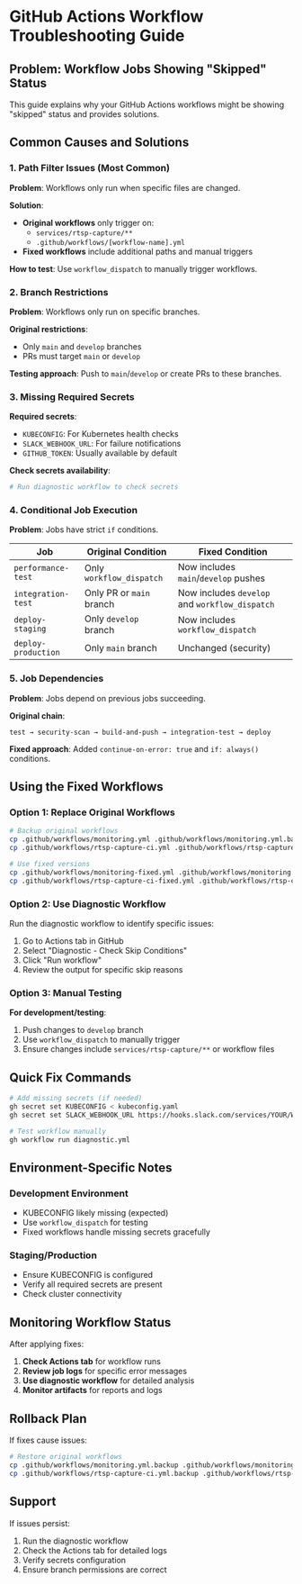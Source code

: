 # GitHub Actions Workflow Troubleshooting Guide

## Problem: Workflow Jobs Showing "Skipped" Status

This guide explains why your GitHub Actions workflows might be showing "skipped" status and provides solutions.

## Common Causes and Solutions

### 1. **Path Filter Issues** (Most Common)
**Problem**: Workflows only run when specific files are changed.

**Solution**:
- **Original workflows** only trigger on:
  - `services/rtsp-capture/**`
  - `.github/workflows/[workflow-name].yml`
- **Fixed workflows** include additional paths and manual triggers

**How to test**: Use `workflow_dispatch` to manually trigger workflows.

### 2. **Branch Restrictions**
**Problem**: Workflows only run on specific branches.

**Original restrictions**:
- Only `main` and `develop` branches
- PRs must target `main` or `develop`

**Testing approach**: Push to `main`/`develop` or create PRs to these branches.

### 3. **Missing Required Secrets**
**Required secrets**:
- `KUBECONFIG`: For Kubernetes health checks
- `SLACK_WEBHOOK_URL`: For failure notifications
- `GITHUB_TOKEN`: Usually available by default

**Check secrets availability**:
```bash
# Run diagnostic workflow to check secrets
```

### 4. **Conditional Job Execution**
**Problem**: Jobs have strict `if` conditions.

| Job | Original Condition | Fixed Condition |
|-----|-------------------|-----------------|
| `performance-test` | Only `workflow_dispatch` | Now includes `main`/`develop` pushes |
| `integration-test` | Only PR or `main` branch | Now includes `develop` and `workflow_dispatch` |
| `deploy-staging` | Only `develop` branch | Now includes `workflow_dispatch` |
| `deploy-production` | Only `main` branch | Unchanged (security) |

### 5. **Job Dependencies**
**Problem**: Jobs depend on previous jobs succeeding.

**Original chain**:
```
test → security-scan → build-and-push → integration-test → deploy
```

**Fixed approach**: Added `continue-on-error: true` and `if: always()` conditions.

## Using the Fixed Workflows

### Option 1: Replace Original Workflows

```bash
# Backup original workflows
cp .github/workflows/monitoring.yml .github/workflows/monitoring.yml.backup
cp .github/workflows/rtsp-capture-ci.yml .github/workflows/rtsp-capture-ci.yml.backup

# Use fixed versions
cp .github/workflows/monitoring-fixed.yml .github/workflows/monitoring.yml
cp .github/workflows/rtsp-capture-ci-fixed.yml .github/workflows/rtsp-capture-ci.yml
```

### Option 2: Use Diagnostic Workflow

Run the diagnostic workflow to identify specific issues:

1. Go to Actions tab in GitHub
2. Select "Diagnostic - Check Skip Conditions"
3. Click "Run workflow"
4. Review the output for specific skip reasons

### Option 3: Manual Testing

**For development/testing**:
1. Push changes to `develop` branch
2. Use `workflow_dispatch` to manually trigger
3. Ensure changes include `services/rtsp-capture/**` or workflow files

## Quick Fix Commands

```bash
# Add missing secrets (if needed)
gh secret set KUBECONFIG < kubeconfig.yaml
gh secret set SLACK_WEBHOOK_URL https://hooks.slack.com/services/YOUR/WEBHOOK/URL

# Test workflow manually
gh workflow run diagnostic.yml
```

## Environment-Specific Notes

### Development Environment
- KUBECONFIG likely missing (expected)
- Use `workflow_dispatch` for testing
- Fixed workflows handle missing secrets gracefully

### Staging/Production
- Ensure KUBECONFIG is configured
- Verify all required secrets are present
- Check cluster connectivity

## Monitoring Workflow Status

After applying fixes:

1. **Check Actions tab** for workflow runs
2. **Review job logs** for specific error messages
3. **Use diagnostic workflow** for detailed analysis
4. **Monitor artifacts** for reports and logs

## Rollback Plan

If fixes cause issues:

```bash
# Restore original workflows
cp .github/workflows/monitoring.yml.backup .github/workflows/monitoring.yml
cp .github/workflows/rtsp-capture-ci.yml.backup .github/workflows/rtsp-capture-ci.yml
```

## Support

If issues persist:
1. Run the diagnostic workflow
2. Check the Actions tab for detailed logs
3. Verify secrets configuration
4. Ensure branch permissions are correct
